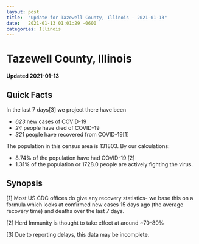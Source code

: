 ```yaml
---
layout: post
title:  "Update for Tazewell County, Illinois - 2021-01-13"
date:   2021-01-13 01:01:29 -0600
categories: Illinois
---
```


# Tazewell County, Illinois
#### Updated 2021-01-13

## Quick Facts

In the last 7 days[3] we project there have been
- *623* new cases of COVID-19
- *24* people have died of COVID-19
- *321* people have recovered from COVID-19[1]

The population in this census area is 131803. By our calculations:
- 8.74% of the population have had COVID-19.[2]
- 1.31% of the population or 1728.0 people are actively fighting the virus.

## Synopsis




[1] Most US CDC offices do give any recovery statistics- we base this on a formula which looks at confirmed new cases
15 days ago (the average recovery time) and deaths over the last 7 days.

[2] Herd Immunity is thought to take effect at around ~70-80%

[3] Due to reporting delays, this data may be incomplete.
 
    
